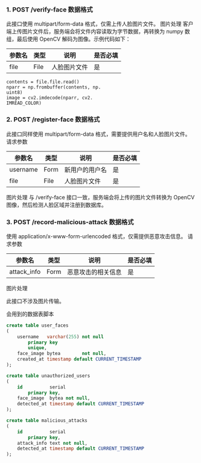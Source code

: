 ### 1. POST /verify-face 数据格式
此接口使用 multipart/form-data 格式，仅需上传人脸图片文件。
图片处理
客户端上传图片文件后，服务端会将文件内容读取为字节数据，再转换为 numpy 数组，最后使用 OpenCV 解码为图像。示例代码如下：

| 参数名 | 类型 | 说明         | 是否必填 |
| ------ | ---- | ------------ | -------- |
| file   | File | 人脸图片文件 | 是       |

```
contents = file.file.read()
nparr = np.frombuffer(contents, np.
uint8)
image = cv2.imdecode(nparr, cv2.
IMREAD_COLOR)
```
### 2. POST /register-face 数据格式
此接口同样使用 multipart/form-data 格式，需要提供用户名和人脸图片文件。
 请求参数

| 参数名   | 类型 | 说明           | 是否必填 |
| -------- | ---- | -------------- | -------- |
| username | Form | 新用户的用户名 | 是       |
| file     | File | 人脸图片文件   | 是       |

 图片处理
与 /verify-face 接口一致，服务端会将上传的图片文件转换为 OpenCV 图像，然后检测人脸区域并注册到数据库。

### 3. POST /record-malicious-attack 数据格式
使用 application/x-www-form-urlencoded 格式，仅需提供恶意攻击信息。
 请求参数

| 参数名      | 类型 | 说明               | 是否必填 |
| ----------- | ---- | ------------------ | -------- |
| attack_info | Form | 恶意攻击的相关信息 | 是       |


图片处理

此接口不涉及图片传输。

会用到的数据表脚本

``` sql
create table user_faces
(
    username   varchar(255) not null
        primary key
        unique,
    face_image bytea        not null,
    created_at timestamp default CURRENT_TIMESTAMP
);

create table unauthorized_users
(
    id          serial
        primary key,
    face_image  bytea not null,
    detected_at timestamp default CURRENT_TIMESTAMP
);

create table malicious_attacks
(
    id          serial
        primary key,
    attack_info text not null,
    detected_at timestamp default CURRENT_TIMESTAMP
);
```

